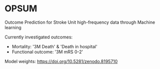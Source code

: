 # OPSUM
Outcome Prediction for Stroke Unit high-frequency data through Machine learning 

Currently investigated outcomes:
- Mortality: '3M Death' & 'Death in hospital'
- Functional outcome: '3M mRS 0-2'

Model weights: https://doi.org/10.5281/zenodo.8195710
